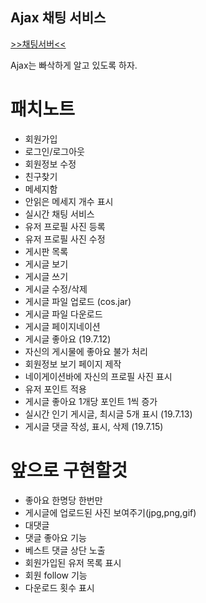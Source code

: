 ## Ajax 채팅 서비스

[>>채팅서버<<](http://localhost:8084/UserChat/index.jsp)

Ajax는 빠삭하게 알고 있도록 하자.

# 패치노트
- 회원가입 
- 로그인/로그아웃
- 회원정보 수정
- 친구찾기
- 메세지함
- 안읽은 메세지 개수 표시
- 실시간 채팅 서비스
- 유저 프로필 사진 등록
- 유저 프로필 사진 수정
- 게시판 목록
- 게시글 보기
- 게시글 쓰기
- 게시글 수정/삭제
- 게시글 파일 업로드 (cos.jar)
- 게시글 파일 다운로드 
- 게시글 페이지네이션
- 게시글 좋아요 (19.7.12)
- 자신의 게시물에 좋아요 불가 처리
- 회원정보 보기 페이지 제작
- 네이게이션바에 자신의 프로필 사진 표시
- 유저 포인트 적용
- 게시글 좋아요 1개당 포인트 1씩 증가
- 실시간 인기 게시글, 최시글 5개 표시 (19.7.13)
- 게시글 댓글 작성, 표시, 삭제 (19.7.15)

# 앞으로 구현할것
- 좋아요 한명당 한번만
- 게시글에 업로드된 사진 보여주기(jpg,png,gif)
- 대댓글
- 댓글 좋아요 기능
- 베스트 댓글 상단 노출
- 회원가입된 유저 목록 표시
- 회원 follow 기능
- 다운로드 횟수 표시
